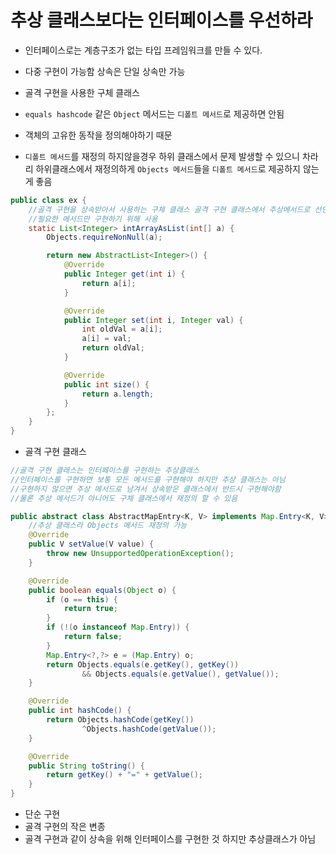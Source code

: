 # 추상 클래스보다는 인터페이스를 우선하라
- 인터페이스로는 계층구조가 없는 타입 프레임워크를 만들 수 있다.
- 다중 구현이 가능함 상속은 단일 상속만 가능

- 골격 구현을 사용한 구체 클래스
- `equals hashcode` 같은 `Object` 메서드는 `디폴트 메서드`로 제공하면 안됨
- 객체의 고유한 동작을 정의해야하기 때문
- `디폴트 메서드`를 재정의 하지않을경우 하위 클래스에서 문제 발생할 수 있으니 차라리 하위클래스에서 재정의하게 `Objects 메서드`들을 `디폴트 메서드`로 제공하지 않는게 좋음
```java
public class ex {
    //골격 구현을 상속받아서 사용하는 구체 클래스 골격 구현 클래스에서 추상메서드로 선언된 메서드들을 구현
    //필요한 메서드만 구현하기 위해 사용
    static List<Integer> intArrayAsList(int[] a) {
        Objects.requireNonNull(a);

        return new AbstractList<Integer>() {
            @Override
            public Integer get(int i) {
                return a[i];
            }

            @Override
            public Integer set(int i, Integer val) {
                int oldVal = a[i];
                a[i] = val;
                return oldVal;
            }

            @Override
            public int size() {
                return a.length;
            }
        };
    }
}
```

- 골격 구현 클래스
```java
//골격 구현 클래스는 인터페이스를 구현하는 추상클래스
//인터페이스를 구현하면 보통 모든 메서드를 구현해야 하지만 추상 클래스는 아님
//구현하지 않으면 추상 메서드로 남겨서 상속받은 클래스에서 반드시 구현해야함
//물론 추상 메서드가 아니어도 구체 클래스에서 재정의 할 수 있음

public abstract class AbstractMapEntry<K, V> implements Map.Entry<K, V> {
    //추상 클래스라 Objects 메서드 재정의 가능
    @Override
    public V setValue(V value) {
        throw new UnsupportedOperationException();
    }

    @Override
    public boolean equals(Object o) {
        if (o == this) {
            return true;
        }
        if (!(o instanceof Map.Entry)) {
            return false;
        }
        Map.Entry<?,?> e = (Map.Entry) o;
        return Objects.equals(e.getKey(), getKey())
                && Objects.equals(e.getValue(), getValue());
    }

    @Override
    public int hashCode() {
        return Objects.hashCode(getKey())
                ^Objects.hashCode(getValue());
    }

    @Override
    public String toString() {
        return getKey() + "=" + getValue();
    }
}
```

- 단순 구현
- 골격 구현의 작은 변종
- 골격 구현과 같이 상속을 위해 인터페이스를 구현한 것 하지만 추상클래스가 아님

